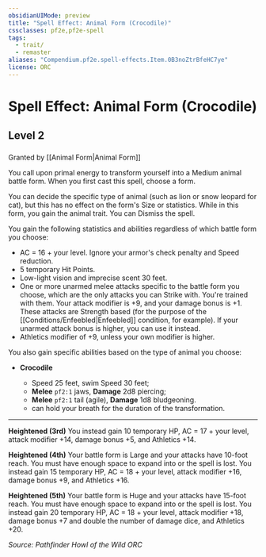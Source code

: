 ```yaml
---
obsidianUIMode: preview
title: "Spell Effect: Animal Form (Crocodile)"
cssclasses: pf2e,pf2e-spell
tags:
  - trait/
  - remaster
aliases: "Compendium.pf2e.spell-effects.Item.0B3noZtrBfeHC7ye"
license: ORC
---
```

# Spell Effect: Animal Form (Crocodile)
## Level 2
### 






Granted by [[Animal Form|Animal Form]]

You call upon primal energy to transform yourself into a Medium animal battle form. When you first cast this spell, choose a form.

You can decide the specific type of animal (such as lion or snow leopard for cat), but this has no effect on the form's Size or statistics. While in this form, you gain the animal trait. You can Dismiss the spell.

You gain the following statistics and abilities regardless of which battle form you choose:

*   AC = 16 + your level. Ignore your armor's check penalty and Speed reduction.
*   5 temporary Hit Points.
*   Low-light vision and imprecise scent 30 feet.
*   One or more unarmed melee attacks specific to the battle form you choose, which are the only attacks you can Strike with. You're trained with them. Your attack modifier is +9, and your damage bonus is +1. These attacks are Strength based (for the purpose of the [[Conditions/Enfeebled|Enfeebled]] condition, for example). If your unarmed attack bonus is higher, you can use it instead.
*   Athletics modifier of +9, unless your own modifier is higher.

You also gain specific abilities based on the type of animal you choose:

*   **Crocodile**
    
    *   Speed 25 feet, swim Speed 30 feet;
    *   **Melee** `pf2:1` jaws, **Damage** 2d8 piercing;
    *   **Melee** `pf2:1` tail (agile), **Damage** 1d8 bludgeoning.
    *   can hold your breath for the duration of the transformation.

* * *

**Heightened (3rd)** You instead gain 10 temporary HP, AC = 17 + your level, attack modifier +14, damage bonus +5, and Athletics +14.

**Heightened (4th)** Your battle form is Large and your attacks have 10-foot reach. You must have enough space to expand into or the spell is lost. You instead gain 15 temporary HP, AC = 18 + your level, attack modifier +16, damage bonus +9, and Athletics +16.

**Heightened (5th)** Your battle form is Huge and your attacks have 15-foot reach. You must have enough space to expand into or the spell is lost. You instead gain 20 temporary HP, AC = 18 + your level, attack modifier +18, damage bonus +7 and double the number of damage dice, and Athletics +20.

*Source: Pathfinder Howl of the Wild*
*ORC*